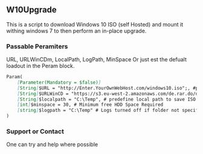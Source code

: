 ## W10Upgrade

This is a script to download Windows 10 ISO (self Hosted) and mount it withing windows 7 to then perform an in-place upgrade. 

### Passable Peramiters

URL, URLWinCDm, LocalPath, LogPath, MinSpace
Or just est the defualt loadout in the Peram block.

```markdown
Param(
    [Parameter(Mandatory = $false)] 
    [String]$URL = "http://Enter.YourOwnWebHost.com/windows10.iso";, #pre defined URL for ISO
    [String]$URLWinCD = "https://s3.eu-west-2.amazonaws.com/de.rar.do/dl/PortableWinCDEmu-4.0.exe";, #WinCDEmu to mount the ISO
    [String]$localpath = "C:\Temp", # predefine local path to save ISO - IMPORTANT No trailing "\"
    [int]$minspace = 30, # Minimum free HDD Space Required
    [string]$logpath = "C:\Temp" # Logs turned off if folder not specified.
)

```


### Support or Contact

One can try and help where possible
